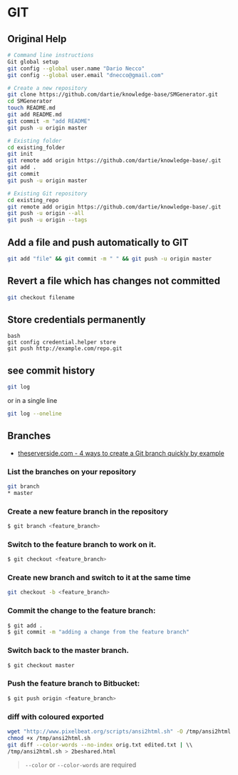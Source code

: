 # GIT


## Original Help 
```bash
# Command line instructions
Git global setup
git config --global user.name "Dario Necco"
git config --global user.email "dnecco@gmail.com"

# Create a new repository
git clone https://github.com/dartie/knowledge-base/SMGenerator.git
cd SMGenerator
touch README.md
git add README.md
git commit -m "add README"
git push -u origin master

# Existing folder
cd existing_folder
git init
git remote add origin https://github.com/dartie/knowledge-base/.git
git add .
git commit
git push -u origin master

# Existing Git repository
cd existing_repo
git remote add origin https://github.com/dartie/knowledge-base/.git
git push -u origin --all
git push -u origin --tags
```


## Add a file and push automatically to GIT
```bash
git add "file" && git commit -m " " && git push -u origin master
```


## Revert a file which has changes not committed
```bash
git checkout filename
```

## Store credentials permanently 
```
bash
git config credential.helper store
git push http://example.com/repo.git
```

## see commit history
```bash
git log 
```
or in a single line

```bash
git log --oneline
```

## Branches

* [theserverside.com - 4 ways to create a Git branch quickly by example](https://www.theserverside.com/blog/Coffee-Talk-Java-News-Stories-and-Opinions/Git-Branch-Create-Example-Command-Checkout-Commit-Tag)

### List the branches on your repository

```bash
git branch 
* master
```
    
### Create a new feature branch in the repository
```bash
$ git branch <feature_branch>    
```
    
### Switch to the feature branch to work on it.
```bash
$ git checkout <feature_branch>    
```

### Create new branch and switch to it at the same time

```bash
git checkout -b <feature_branch>
```
    
### Commit the change to the feature branch:
```bash
$ git add . 
$ git commit -m "adding a change from the feature branch"
```

### Switch back to the master branch.
```bash
$ git checkout master
```
    
### Push the feature branch to Bitbucket:
```bash
$ git push origin <feature_branch>
```


### diff with coloured exported
```bash
wget "http://www.pixelbeat.org/scripts/ansi2html.sh" -O /tmp/ansi2html.sh
chmod +x /tmp/ansi2html.sh
git diff --color-words --no-index orig.txt edited.txt | \\
/tmp/ansi2html.sh > 2beshared.html
```
> `--color` or `--color-words` are required

